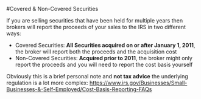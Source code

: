 #Covered & Non-Covered Securities

If you are selling securities that have been held for multiple years then brokers will report the proceeds of your sales to the IRS in two different ways:

- Covered Securities: **All Securities acquired on or after January 1, 2011**, the broker will report both the proceeds and the acquisition cost
- Non-Covered Securities: **Acquired prior to 2011**, the broker might only report the proceeds and you will need to report the cost basis yourself

Obviously this is a brief personal note and **not tax advice** the underlying regulation is a lot more complex: https://www.irs.gov/Businesses/Small-Businesses-&-Self-Employed/Cost-Basis-Reporting-FAQs
